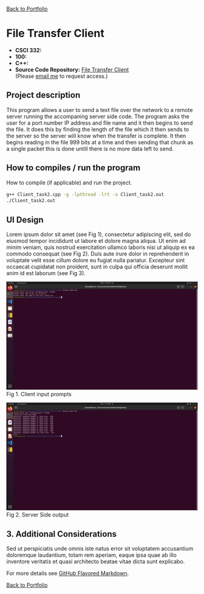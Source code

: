 [Back to Portfolio](./)

File Transfer Client
===============

-   **CSCI 332:** 
-   **100:**
-   **C++:**
-   **Source Code Repository:** [File Transfer Client](https://github.com/Nathan-Satt/FileTransfer/)  
    (Please [email me](mailto:NDSatterfield@csustudent.net?subject=GitHub%20Access) to request access.)

## Project description

This program allows a user to send a text file over the network to a remote server running the accompaning server side code. The program asks the user for a port number IP address and file name and it then begins to send the file. It does this by finding the length of the file which it then sends to the server so the server will know when the transfer is complete. It then begins reading in the file 999 bits at a time and then sending that chunk as a single packet this is done untill there is no more data left to send.

## How to compiles / run the program

How to compile (if applicable) and run the project.

```bash
g++ Client_task2.cpp -g -lpthread -lrt -o Client_task2.out
./Client_task2.out
```

## UI Design

Lorem ipsum dolor sit amet (see Fig 1), consectetur adipiscing elit, sed do eiusmod tempor incididunt ut labore et dolore magna aliqua. Ut enim ad minim veniam, quis nostrud exercitation ullamco laboris nisi ut aliquip ex ea commodo consequat (see Fig 2). Duis aute irure dolor in reprehenderit in voluptate velit esse cillum dolore eu fugiat nulla pariatur. Excepteur sint occaecat cupidatat non proident, sunt in culpa qui officia deserunt mollit anim id est laborum (see Fig 3).

![screenshot](images/Client.png)
Fig 1. Client input prompts 

![screenshot](images/ServerSide.png)
Fig 2. Server Side output

## 3. Additional Considerations

Sed ut perspiciatis unde omnis iste natus error sit voluptatem accusantium doloremque laudantium, totam rem aperiam, eaque ipsa quae ab illo inventore veritatis et quasi architecto beatae vitae dicta sunt explicabo. 

For more details see [GitHub Flavored Markdown](https://guides.github.com/features/mastering-markdown/).

[Back to Portfolio](./)
